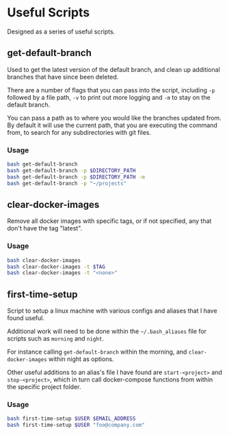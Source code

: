 # Useful Scripts

Designed as a series of useful scripts.

## get-default-branch

Used to get the latest version of the default branch, and clean up additional branches that have since been deleted.

There are a number of flags that you can pass into the script, including `-p` followed by a file path, `-v` to print out more logging and `-m` to stay on the default branch.

You can pass a path as to where you would like the branches updated from. By default it will use the current path, that you are executing the command from, to search for any subdirectories with git files.

### Usage

``` bash
bash get-default-branch
bash get-default-branch -p $DIRECTORY_PATH
bash get-default-branch -p $DIRECTORY_PATH -m
bash get-default-branch -p "~/projects"
```

## clear-docker-images

Remove all docker images with specific tags, or if not specified, any that don't have the tag "latest".

### Usage

``` bash
bash clear-docker-images
bash clear-docker-images -t $TAG
bash clear-docker-images -t "<none>"
```

## first-time-setup

Script to setup a linux machine with various configs and aliases that I have found useful.

Additional work will need to be done within the `~/.bash_aliases` file for scripts such as `morning` and `night`.

For instance calling `get-default-branch` within the morning, and `clear-docker-images` within night as options.

Other useful additions to an alias's file I have found are `start-<project>` and `stop-<project>`, which in turn call docker-compose functions from within the specific project folder.

### Usage

``` bash
bash first-time-setup $USER $EMAIL_ADDRESS
bash first-time-setup $USER "foo@company.com"
```
